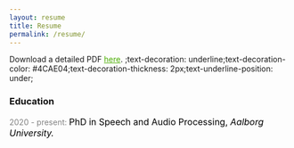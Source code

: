 ```yaml
---
layout: resume
title: Resume
permalink: /resume/
---
```

 Download a detailed PDF <a style="color:#4CAE04" href="../assets/cv.pdf">here</a>.
;text-decoration: underline;text-decoration-color: #4CAE04;text-decoration-thickness: 2px;text-underline-position: under;
<h3 style="color:#111111"> Education </h3>

<p style="color:#828282"> 2020 - present: <ins style="color:#000000; font-size:16px; text-decoration: none;"> PhD in Speech and Audio Processing, <i> Aalborg University.</i></ins></p>

<!-- <p style="color:#828282"> 2016 - 2020: <ins style="color:#000000; font-size:16px; text-decoration: none;"> MEng. Electrical and Electronic Engineering, <i> Imperial College London.</i></ins></p>

<p style="color:#828282"> 2010 - 2016: <ins style="color:#000000; font-size:16px; text-decoration: none;"> Certificat d'Enseignement Secondaire Supérieur (A-levels equiv.), <i> Athénée Royal Charles Rogier, Liège, Belgium</i></ins></p> -->

<!-- <h3 style="color:#111111"> Experience </h3>
<p style="color:#828282"> 2022: <ins style="color:#000000; font-size:16px; text-decoration: none;"> Research Scientist Intern, <i> Nuance Communications</i></ins></p>
<p style="color:#828282"> 2021 - present: <ins style="color:#000000; font-size:16px; text-decoration: none;"> Vice-Chair, Treasurer, <i> IEEE Student Branch, Imperial College London</i></ins></p>
<p style="color:#828282"> 2021 - present: <ins style="color:#000000; font-size:16px; text-decoration: none;"> Student Representative, <i> CSP Research Group, Imperial College London</i></ins></p>
<p style="color:#828282"> 2019 - present: <ins style="color:#000000; font-size:16px; text-decoration: none;"> Teaching Assistant, <i> EEE department, Imperial College London</i></ins></p>
<p style="color:#828282"> 2019: <ins style="color:#000000; font-size:16px; text-decoration: none;"> Research Intern, <i>Speech and Audio Processing Lab, Imperial College London</i></ins></p> -->

<!-- <h3 style="color:#111111"> Publications </h3>
<p style="color:#828282"> 2021: <ins style="color:#000000; font-size:16px; text-decoration: none;"> E. d'Olne, A. H. Moore, and P. A. Naylor, "Model-based beamforming for wearable microphone arrays", in <i>Proc.  Eur.  Signal  Process.  Conf. (EUSIPCO)</i>, Dublin, Ireland, 2021.</ins></p> -->

<!-- 
<h3 style="color:#111111"> Achievements </h3>
<p style="color:#828282"> 2020: <ins style="color:#000000; font-size:16px; text-decoration: none;"> Institute of Engineering and Technology (IET) Prize, <i>Imperial College London</i></ins></p>

<p style="color:#828282"> 2018, 2019, 2020: <ins style="color:#000000; font-size:16px; text-decoration: none;"> Dean's List for Academic Excellence, <i>Imperial College London</i></ins></p> -->

